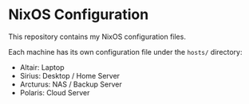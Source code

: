# NixOS Configuration

This repository contains my NixOS configuration files.

Each machine has its own configuration file under the `hosts/` directory:
- Altair: Laptop
- Sirius: Desktop / Home Server
- Arcturus: NAS / Backup Server
- Polaris: Cloud Server
